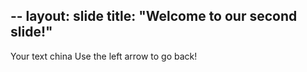 --
layout: slide
title: "Welcome to our second slide!"
---
Your text  china
Use the left arrow to go back!
